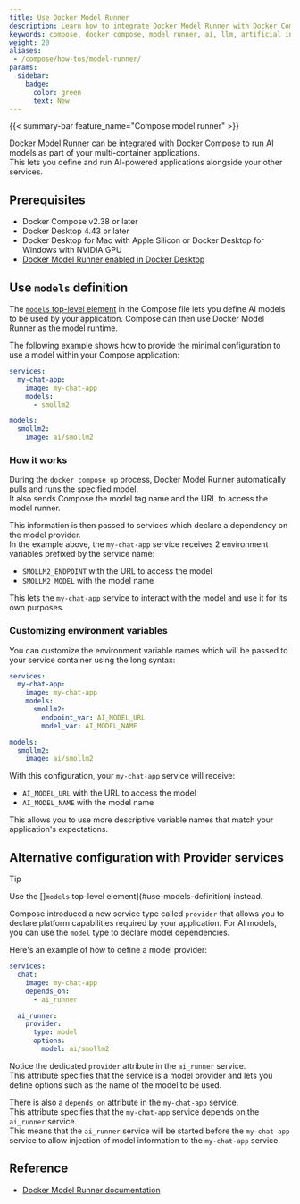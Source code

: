 ```yaml
---
title: Use Docker Model Runner
description: Learn how to integrate Docker Model Runner with Docker Compose to build AI-powered applications
keywords: compose, docker compose, model runner, ai, llm, artificial intelligence, machine learning
weight: 20
aliases:
 - /compose/how-tos/model-runner/
params:
  sidebar:
    badge:
      color: green
      text: New
---
```


{{< summary-bar feature_name="Compose model runner" >}}

Docker Model Runner can be integrated with Docker Compose to run AI models as part of your multi-container applications.  
This lets you define and run AI-powered applications alongside your other services.

## Prerequisites

- Docker Compose v2.38 or later
- Docker Desktop 4.43 or later 
- Docker Desktop for Mac with Apple Silicon or Docker Desktop for Windows with NVIDIA GPU
- [Docker Model Runner enabled in Docker Desktop](/manuals/ai/model-runner.md#enable-docker-model-runner)

## Use `models` definition

The [`models` top-level element](/manuals/ai/compose/models-and-compose.md) in the Compose file lets you define AI models to be used by your application.
Compose can then use Docker Model Runner as the model runtime. 

The following example shows how to provide the minimal configuration to use a model within your Compose application:

```yaml
services:
  my-chat-app:
    image: my-chat-app
    models:
      - smollm2

models:
  smollm2:
    image: ai/smollm2
```

### How it works

During the `docker compose up` process, Docker Model Runner automatically pulls and runs the specified model.  
It also sends Compose the model tag name and the URL to access the model runner.

This information is then passed to services which declare a dependency on the model provider.  
In the example above, the `my-chat-app` service receives 2 environment variables prefixed by the service name:
- `SMOLLM2_ENDPOINT` with the URL to access the model
- `SMOLLM2_MODEL` with the model name

This lets the `my-chat-app` service to interact with the model and use it for its own purposes.

### Customizing environment variables

You can customize the environment variable names which will be passed to your service container using the long syntax:

```yaml
services:
  my-chat-app:
    image: my-chat-app
    models:
      smollm2:
        endpoint_var: AI_MODEL_URL
        model_var: AI_MODEL_NAME

models:
  smollm2:
    image: ai/smollm2
```

With this configuration, your `my-chat-app` service will receive:
- `AI_MODEL_URL` with the URL to access the model
- `AI_MODEL_NAME` with the model name

This allows you to use more descriptive variable names that match your application's expectations.


## Alternative configuration with Provider services

> [!TIP]
>
> Use the []`models` top-level element](#use-models-definition) instead.

Compose introduced a new service type called `provider` that allows you to declare platform capabilities required by your application. For AI models, you can use the `model` type to declare model dependencies.

Here's an example of how to define a model provider:

```yaml
services:
  chat:
    image: my-chat-app
    depends_on:
      - ai_runner

  ai_runner:
    provider:
      type: model
      options:
        model: ai/smollm2
```

Notice the dedicated `provider` attribute in the `ai_runner` service.   
This attribute specifies that the service is a model provider and lets you define options such as the name of the model to be used.

There is also a `depends_on` attribute in the `my-chat-app` service.  
This attribute specifies that the `my-chat-app` service depends on the `ai_runner` service.  
This means that the `ai_runner` service will be started before the `my-chat-app` service to allow injection of model information to the `my-chat-app` service.

## Reference

- [Docker Model Runner documentation](/manuals/ai/model-runner.md)

